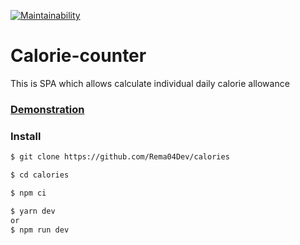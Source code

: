 [![Maintainability](https://api.codeclimate.com/v1/badges/2808a26916f6c2f89ed4/maintainability)](https://codeclimate.com/github/Rema04Dev/calories/maintainability)

# Calorie-counter

This is SPA which allows calculate individual daily calorie allowance

### [Demonstration](https://calories-navy.vercel.app)

### Install

```bash
$ git clone https://github.com/Rema04Dev/calories

$ cd calories

$ npm ci

$ yarn dev
or
$ npm run dev
```
